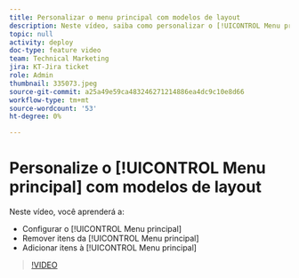 ```yaml
---
title: Personalizar o menu principal com modelos de layout
description: Neste vídeo, saiba como personalizar o [!UICONTROL Menu principal] com um modelo de layout.
topic: null
activity: deploy
doc-type: feature video
team: Technical Marketing
jira: KT-Jira ticket
role: Admin
thumbnail: 335073.jpeg
source-git-commit: a25a49e59ca483246271214886ea4dc9c10e8d66
workflow-type: tm+mt
source-wordcount: '53'
ht-degree: 0%

---
```


# Personalize o [!UICONTROL Menu principal] com modelos de layout

Neste vídeo, você aprenderá a:

* Configurar o [!UICONTROL Menu principal]
* Remover itens da [!UICONTROL Menu principal]
* Adicionar itens à [!UICONTROL Menu principal]


>[!VIDEO](https://video.tv.adobe.com/v/335073/?quality=12&learn=on)
